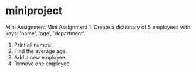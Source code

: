 # miniproject
Mini Assignment
Mini Assignment 1: Create a dictionary of 5 employees with keys: 'name', 'age', 'department'.
1. Print all names.
2. Find the average age.
3. Add a new employee.
4. Remove one employee.
